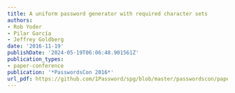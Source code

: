 ```yaml
---
title: A uniform password generator with required character sets
authors:
- Rob Yoder
- Pilar García
- Jeffrey Goldberg
date: '2016-11-19'
publishDate: '2024-05-19T06:06:48.901561Z'
publication_types:
- paper-conference
publication: '*PasswordsCon 2016*'
url_pdf: https://github.com/1Password/spg/blob/master/passwordscon/paper.pdf
---
```

